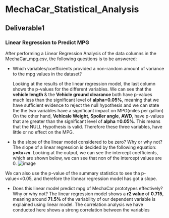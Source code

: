 # MechaCar_Statistical_Analysis
## Deliverable1
### Linear Regression to Predict MPG
 After performing a Linear Regression Analysis of the data columns in the MechaCar_mpg.csv, the following questions is to be answered:
* Which variables/coefficients provided a non-random amount of variance to the mpg values in the dataset?
   
   Looking at the results of the linear regression model, the last column shows the p-values for the different variables. 
   We can see that the <b> vehicle length </b> & the <b> Vehicle ground clearance </b> both have p-values much less than the significant level of 
   <b>alpha=0.05%</b>, meaning that we have sufficient evidence to reject the null hypothesis and we can state the the two variables have a significant impact on
   MPG(miles per gallon)
   On the other hand, <b>Vehicale Weight</b>, <b>Spoiler angle</b>, <b>AWD</b>, have p-values that are greater than the significant level of <b>alpha =0.05%</b>. 
   This means that the NULL Hypothesis is valid. Therefore these three variables, have little or no effect on the MPG.


* Is the slope of the linear model considered to be zero? Why or why not?
  The slope of a linear regression is decided by the following equation: <b><i>y=kx+m</i></b>. Looking at the output, we can see the intercept
  coefficients, which are shown below, we can see that non of the intercept values are 0. 
![image](https://user-images.githubusercontent.com/85843030/135721849-22257d5f-ee70-4c0d-aea2-92a917294d61.png)
  
 We can also use the p-value of the summary statistics to see tha p-value<<0.05, and therefore the libnear regression model has got a slope.

* Does this linear model predict mpg of MechaCar prototypes effectively? Why or why not?
The linear regression model shows a <b>r2 value </b> of <b>0.715</b>, meaning around <b>71.5% </b>of the variability of our dependent variable is explained using
linear model. The correlation analysis we have conducted here shows a strong correlation between the variables 
